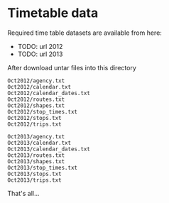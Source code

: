Timetable data
==============

Required time table datasets are available from here:
 - TODO: url 2012 
 - TODO: url 2013

After download untar files into this directory

    Oct2012/agency.txt
    Oct2012/calendar.txt
    Oct2012/calendar_dates.txt
    Oct2012/routes.txt
    Oct2012/shapes.txt
    Oct2012/stop_times.txt
    Oct2012/stops.txt
    Oct2012/trips.txt
    
    Oct2013/agency.txt
    Oct2013/calendar.txt
    Oct2013/calendar_dates.txt
    Oct2013/routes.txt
    Oct2013/shapes.txt
    Oct2013/stop_times.txt
    Oct2013/stops.txt
    Oct2013/trips.txt

That's all...
